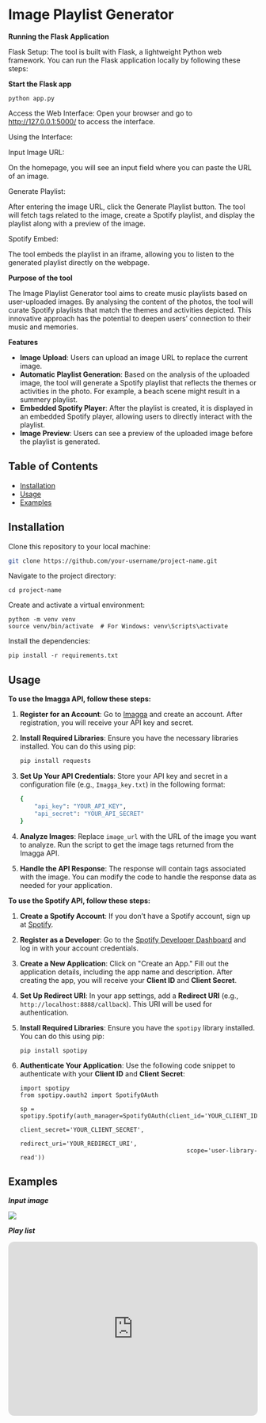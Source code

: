 # Image Playlist Generator

**Running the Flask Application** 

Flask Setup:
The tool is built with Flask, a lightweight Python web framework. You can run the Flask application locally by following these steps:

**Start the Flask app**

```
python app.py
```
Access the Web Interface:
Open your browser and go to http://127.0.0.1:5000/ to access the interface.

Using the Interface:

Input Image URL:

On the homepage, you will see an input field where you can paste the URL of an image.

Generate Playlist: 

After entering the image URL, click the Generate Playlist button. The tool will fetch tags related to the image, create a Spotify playlist, and display the playlist along with a preview of the image.

Spotify Embed: 

The tool embeds the playlist in an iframe, allowing you to listen to the generated playlist directly on the webpage.

**Purpose of the tool** 

The Image Playlist Generator tool aims to create music playlists based on  user-uploaded images. By analysing the content of the photos, the tool will curate  Spotify playlists that match the themes and activities depicted. This innovative approach has the  potential to deepen users’ connection to their music and memories.

**Features**  

- **Image Upload**: Users can upload an image URL to replace the current image. 
- **Automatic Playlist Generation**: Based on the analysis of the uploaded image, the tool will generate a Spotify playlist that reflects the themes or activities in the photo. For example, a beach scene might result in a summery playlist.
- **Embedded Spotify Player**:  After the playlist is created, it is displayed in an embedded Spotify player, allowing users to directly interact with the playlist.
- **Image Preview**: Users can see a preview of the uploaded image before the playlist is generated.

## Table of Contents

- [Installation](#installation)
- [Usage](#usage)
- [Examples](#examples)

## Installation

Clone this repository to your local machine:

```bash
git clone https://github.com/your-username/project-name.git
```

Navigate to the project directory:

```
cd project-name
```

Create and activate a virtual environment:

```
python -m venv venv
source venv/bin/activate  # For Windows: venv\Scripts\activate
```

Install the dependencies:

```
pip install -r requirements.txt
```

## Usage

**To use the Imagga API, follow these steps:**

1. **Register for an Account**: Go to [Imagga](https://imagga.com/) and create an account. After registration, you will receive your API key and secret.

2. **Install Required Libraries**: Ensure you have the necessary libraries installed. You can do this using pip:

   ```bash
   pip install requests
   ```

3. **Set Up Your API Credentials**: Store your API key and secret in a configuration file (e.g., `Imagga_key.txt`) in the following format:

   ```bash
   {
       "api_key": "YOUR_API_KEY",
       "api_secret": "YOUR_API_SECRET"
   }
   
   ```

4. **Analyze Images**: Replace `image_url` with the URL of the image you want to analyze. Run the script to get the image tags returned from the Imagga API.

5. **Handle the API Response**: The response will contain tags associated with the image. You can modify the code to handle the response data as needed for your application.



**To use the Spotify API, follow these steps:**

1. **Create a Spotify Account**: If you don’t have a Spotify account, sign up at [Spotify](https://www.spotify.com/).

2. **Register as a Developer**: Go to the [Spotify Developer Dashboard](https://developer.spotify.com/dashboard/) and log in with your account credentials.

3. **Create a New Application**: Click on "Create an App." Fill out the application details, including the app name and description. After creating the app, you will receive your **Client ID** and **Client Secret**.

4. **Set Up Redirect URI**: In your app settings, add a **Redirect URI** (e.g., `http://localhost:8888/callback`). This URI will be used for authentication.

5. **Install Required Libraries**: Ensure you have the `spotipy` library installed. You can do this using pip:

   ```
   pip install spotipy
   ```

6. **Authenticate Your Application**: Use the following code snippet to authenticate with your **Client ID** and **Client Secret**:

   ```
   import spotipy
   from spotipy.oauth2 import SpotifyOAuth
   
   sp = spotipy.Spotify(auth_manager=SpotifyOAuth(client_id='YOUR_CLIENT_ID',
                                                  client_secret='YOUR_CLIENT_SECRET',
                                                  redirect_uri='YOUR_REDIRECT_URI',
                                                  scope='user-library-read'))
   
   ```



## Examples

***Input image***

![](https://i.pinimg.com/564x/96/78/c4/9678c4bc9f52e15b777c622a79610d1f.jpg)



***Play list***

<iframe style="border-radius:12px" src="https://open.spotify.com/embed/playlist/3S0kobR9bQGcsfzlSBIo0O?utm_source=generator" width="100%" height="352" frameBorder="0" allowfullscreen="" allow="autoplay; clipboard-write; encrypted-media; fullscreen; picture-in-picture" loading="lazy"></iframe>

